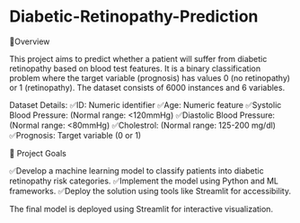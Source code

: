 # Diabetic-Retinopathy-Prediction

📌Overview

This project aims to predict whether a patient will suffer from diabetic retinopathy based on blood test features. 
It is a binary classification problem where the target variable (prognosis) has values 0 (no retinopathy) or 1 (retinopathy). 
The dataset consists of 6000 instances and 6 variables.

Dataset Details:
✅ID: Numeric identifier
✅Age: Numeric feature
✅Systolic Blood Pressure: (Normal range: <120mmHg)
✅Diastolic Blood Pressure: (Normal range: <80mmHg)
✅Cholestrol: (Normal range: 125-200 mg/dl)
✅Prognosis: Target variable (0 or 1)

🎯 Project Goals 

✅Develop a machine learning model to classify patients into diabetic retinopathy risk categories.
✅Implement the model using Python and ML frameworks. 
✅Deploy the solution using tools like Streamlit for accessibility.

The final model is deployed using Streamlit for interactive visualization.
